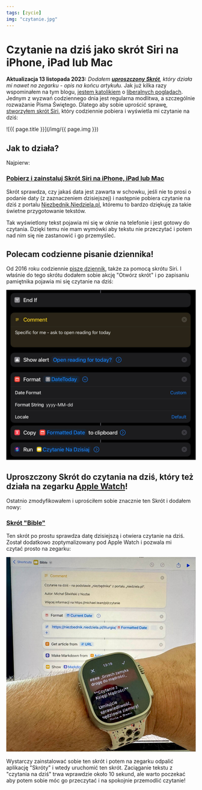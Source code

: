 ```yaml
---
tags: [zycie]
img: "czytanie.jpg"
---
```


# Czytanie na dziś jako skrót Siri na iPhone, iPad lub Mac

**Aktualizacja 13 listopada 2023:** *Dodałem **[uproszczony Skrót][b]**, który działa mi nawet na zegarku - opis na końcu artykułu.* Jak już kilka razy wspominałem na tym blogu, [jestem katolikiem](/catholic/) o [liberalnych poglądach](/white/). Jednym z wyzwań codziennego dnia jest regularna modlitwa, a szczególnie rozważanie Pisma Świętego. Dlatego aby sobie uprościć sprawę, [stworzyłem skrót Siri][c], który codziennie pobiera i wyświetla mi czytanie na dziś:

<!--More-->

![{{ page.title }}](/img/{{ page.img }})

## Jak to działa?

Najpierw:

### [Pobierz i zainstaluj Skrót Siri na iPhone, iPad lub Mac][c]

Skrót sprawdza, czy jakaś data jest zawarta w schowku, jeśli nie to prosi o podanie daty (z zaznaczeniem dzisiejszej) i następnie pobiera czytanie na dziś z portalu [Niezbędnik.Niedziela.pl](https://niezbednik.niedziela.pl/), któremu to bardzo dziękuję za takie świetne przygotowanie tekstów.

Tak wyświetlony tekst pojawia mi się w oknie na telefonie i jest gotowy do czytania. Dzięki temu nie mam wymówki aby tekstu nie przeczytać i potem nad nim się nie zastanowić i go przemyśleć.

## Polecam codzienne pisanie dziennika!

Od 2016 roku codziennie [piszę dziennik](/pl/dziennik3/), także za pomocą skrótu Siri. I właśnie do tego skrótu dodałem sobie akcję "Otwórz skrót" i po zapisaniu pamiętnika pojawia mi się czytanie na dziś:

![{{ page.title }} 2](/img/czytanie-2.jpg)

## Uproszczony Skrót do czytania na dziś, który też działa na zegarku [Apple Watch](/applewatch/)!

Ostatnio zmodyfikowałem i uprościłem sobie znacznie ten Skrót i dodałem nowy:

### [Skrót "Bible"][b]

Ten skrót po prostu sprawdza datę dzisiejszą i otwiera czytanie na dziś. Został dodatkowo zoptymalizowany pod Apple Watch i pozwala mi czytać prosto na zegarku:

![{{ page.title }} Ultra Bible](/img/ultra-bible.jpg)

Wystarczy zainstalować sobie ten skrót i potem na zegarku odpalić aplikację "Skróty" i wtedy uruchomić ten skrót. Zaciąganie tekstu z "czytania na dziś" trwa wprawdzie około 10 sekund, ale warto poczekać aby potem sobie móc go przeczytać i na spokojnie przemodlić czytanie!

[b]: https://www.icloud.com/shortcuts/23b3c04018e747448b345666d237e330
[c]: https://www.icloud.com/shortcuts/8768cb0a31da4c89a3c04b97c407f18a
[n]: https://michael.gratis/nozbe_pl
[np]: https://michael.gratis/nozbepersonal_pl